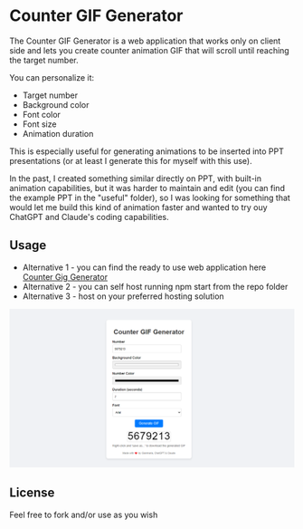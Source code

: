 # Counter GIF Generator

The Counter GIF Generator is a web application that works only on client side and lets you create counter animation GIF that will scroll until reaching the target number.

You can personalize it:
- Target number
- Background color
- Font color
- Font size
- Animation duration

This is especially useful for generating animations to be inserted into PPT presentations (or at least I generate this for myself with this use).

In the past, I created something similar directly on PPT, with built-in animation capabilities, but it was harder to maintain and edit (you can find the example PPT in the "useful" folder), so I was looking for something that would let me build this kind of animation faster and wanted to try ouy ChatGPT and Claude's coding capabilities.

## Usage
- Alternative 1 - you can find the ready to use web application here [Counter Gig Generator](https://counter-gif-generator.pages.dev/)
- Alternative 2 - you can self host running npm start from the repo folder
- Alternative 3 - host on your preferred hosting solution

![webapp screenshot](./img/webapp-screenshot.png)

## License
Feel free to fork and/or use as you wish